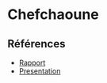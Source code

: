 # Chefchaoune

## Références 

- [Rapport](https://grain03.github.io/lab-markdown/) 
- [Presentation](https://grain03.github.io/lab-markdown/presentation.html) 

